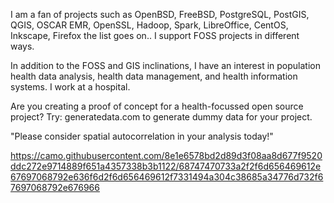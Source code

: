 I am a fan of projects such as OpenBSD, FreeBSD, PostgreSQL, PostGIS, QGIS, OSCAR EMR, OpenSSL, Hadoop, Spark, LibreOffice, CentOS, Inkscape, Firefox the list goes on.. I support FOSS projects in different ways.

In addition to the FOSS and GIS inclinations, I have an interest in population health data analysis, health data management, and health information systems.  I work at a hospital.

Are you creating a proof of concept for a health-focussed open source project? Try: generatedata.com to generate dummy data for your project.

"Please consider spatial autocorrelation in your analysis today!"

https://camo.githubusercontent.com/8e1e6578bd2d89d3f08aa8d677f9520ddc272e9714889f651a4357338b3b1122/68747470733a2f2f6d656469612e67697068792e636f6d2f6d656469612f7331494a304c38685a34776d732f67697068792e676966
